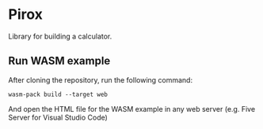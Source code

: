 #  Pirox

Library for building a calculator.

## Run WASM example
After cloning the repository, run the following command:

    wasm-pack build --target web
   And open the HTML file for the WASM example in any web server (e.g. Five Server for Visual Studio Code)

